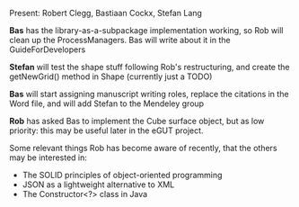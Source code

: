 Present: Robert Clegg, Bastiaan Cockx, Stefan Lang

**Bas** has the library-as-a-subpackage implementation working, so Rob will clean up the ProcessManagers. Bas will write about it in the GuideForDevelopers

**Stefan** will test the shape stuff following Rob's restructuring, and create the getNewGrid() method in Shape (currently just a TODO)

**Bas** will start assigning manuscript writing roles, replace the citations in the Word file, and will add Stefan to the Mendeley group

**Rob** has asked Bas to implement the Cube surface object, but as low priority: this may be useful later in the eGUT project.

Some relevant things Rob has become aware of recently, that the others may be interested in:
 - The SOLID principles of object-oriented programming
 - JSON as a lightweight alternative to XML
 - The Constructor<?> class in Java

